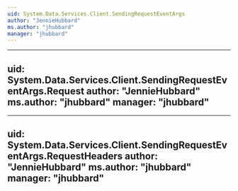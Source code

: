 ```yaml
---
uid: System.Data.Services.Client.SendingRequestEventArgs
author: "JennieHubbard"
ms.author: "jhubbard"
manager: "jhubbard"
---
```


---
uid: System.Data.Services.Client.SendingRequestEventArgs.Request
author: "JennieHubbard"
ms.author: "jhubbard"
manager: "jhubbard"
---

---
uid: System.Data.Services.Client.SendingRequestEventArgs.RequestHeaders
author: "JennieHubbard"
ms.author: "jhubbard"
manager: "jhubbard"
---

